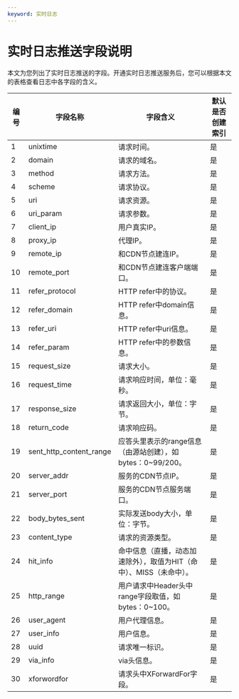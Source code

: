 ```yaml
---
keyword: 实时日志
---
```


# 实时日志推送字段说明

本文为您列出了实时日志推送的字段。开通实时日志推送服务后，您可以根据本文的表格查看日志中各字段的含义。

|编号|字段名称|字段含义|默认是否创建索引|
|--|----|----|--------|
|1|unixtime|请求时间。|是|
|2|domain|请求的域名。|是|
|3|method|请求方法。|是|
|4|scheme|请求协议。|是|
|5|uri|请求资源。|是|
|6|uri\_param|请求参数。|是|
|7|client\_ip|用户真实IP。|是|
|8|proxy\_ip|代理IP。|是|
|9|remote\_ip|和CDN节点建连IP。|是|
|10|remote\_port|和CDN节点建连客户端端口。|是|
|11|refer\_protocol|HTTP refer中的协议。|是|
|12|refer\_domain|HTTP refer中domain信息。|是|
|13|refer\_uri|HTTP refer中uri信息。|是|
|14|refer\_param|HTTP refer中的参数信息。|是|
|15|request\_size|请求大小。|是|
|16|request\_time|请求响应时间，单位：毫秒。|是|
|17|response\_size|请求返回大小，单位：字节。|是|
|18|return\_code|请求响应码。|是|
|19|sent\_http\_content\_range|应答头里表示的range信息（由源站创建），如bytes：0~99/200。|是|
|20|server\_addr|服务的CDN节点IP。|是|
|21|server\_port|服务的CDN节点服务端口。|是|
|22|body\_bytes\_sent|实际发送body大小，单位：字节。|是|
|23|content\_type|请求的资源类型。|是|
|24|hit\_info|命中信息（直播，动态加速除外），取值为HIT（命中）、MISS（未命中）。|是|
|25|http\_range|用户请求中Header头中range字段取值，如bytes：0~100。|是|
|26|user\_agent|用户代理信息。|是|
|27|user\_info|用户信息。|是|
|28|uuid|请求唯一标识。|是|
|29|via\_info|via头信息。|是|
|30|xforwordfor|请求头中XForwardFor字段。|是|

